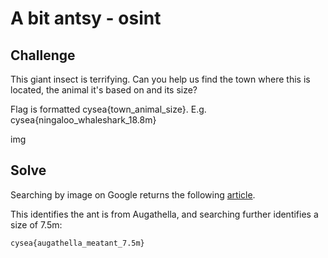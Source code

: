 # A bit antsy - osint

## Challenge

This giant insect is terrifying. Can you help us find the town where this is located, the animal it's based on and its size?

Flag is formatted cysea{town_animal_size}. E.g. cysea{ningaloo_whaleshark_18.8m}

img

## Solve

Searching by image on Google returns the following [article](https://www.abc.net.au/news/2018-02-21/the-big-root-and-10-more-obscure-australian-big-things/9415936).

This identifies the ant is from Augathella, and searching further identifies a size of 7.5m:

`cysea{augathella_meatant_7.5m}`